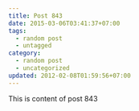 ```yaml
---
title: Post 843
date: 2015-03-06T03:41:37+07:00
tags:
  - random post
  - untagged
category:
  - random post
  - uncategorized
updated: 2012-02-08T01:59:56+07:00
---
```

This is content of post 843